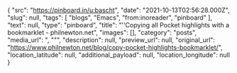 {
  "src": "https://pinboard.in/u:bascht",
  "date": "2021-10-13T02:56:28.000Z",
  "slug": null,
  "tags": [
    "blogs",
    "Emacs",
    "from:inoreader",
    "pinboard"
  ],
  "text": null,
  "type": "pinboard",
  "title": "''Copying all Pocket highlights with a bookmarklet - philnewton.net",
  "images": [],
  "category": "posts",
  "media_url": ", \"\"",
  "description": null,
  "preview_url": null,
  "original_url": "https://www.philnewton.net/blog/copy-pocket-highlights-bookmarklet/",
  "location_latitude": null,
  "additional_payload": null,
  "location_longitude": null
}